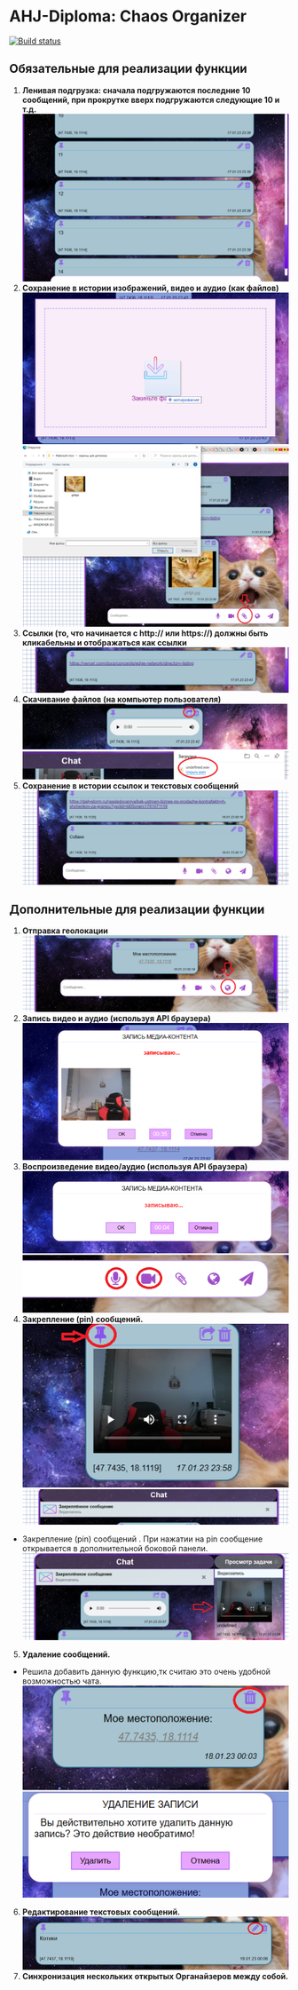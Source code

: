 # **AHJ-Diploma: Chaos Organizer**
[![Build status](https://ci.appveyor.com/api/projects/status/cl0d8fjy6wd3np4b/branch/main?svg=true)](https://ci.appveyor.com/project/TanyaVoz/diploma-chaos-organizer/branch/main)
## **Обязательные для реализации функции**
1. **Ленивая подгрузка: сначала подгружаются последние 10 сообщений, при прокрутке вверх подгружаются следующие 10 и т.д.**
![Images](./public/1.png)
2. **Сохранение в истории изображений, видео и аудио (как файлов)**
![Images](./public/5.png)
![Images](./public/55.png)
3. **Ссылки (то, что начинается с http:// или https://) должны быть кликабельны и отображаться как ссылки** </br>
![Images](./public/3.png)
4. **Скачивание файлов (на компьютер пользователя)** </br>
![Images](./public/4.png)
![Images](./public/44.png)
5. **Сохранение в истории ссылок и текстовых сообщений**
![Images](./public/17.png)
## **Дополнительные для реализации функции**
1. **Отправка геолокации**
![Images](./public/18.png)
2. **Запись видео и аудио (используя API браузера)**
![Images](./public/2.1.png)
3. **Воспроизведение видео/аудио (используя API браузера)**
![Images](./public/2.11.png)
![Images](./public/22.png)
4. **Закрепление (pin) сообщений.**
![Images](./public/4.1.png)
![Images](./public/4.11.png)
* Закрепление (pin) сообщений . При нажатии на pin сообщение открывается в дополнительной боковой панели. </br>
![Images](./public/4.111.png)
5. **Удаление сообщений.**
* Решила добавить данную функцию,тк считаю это очень удобной возможностью чата.</br>
![Images](./public/5.1.png)
![Images](./public/5.11.png)
6. **Редактирование текстовых сообщений.**
![Images](./public/6.1.png)
7. **Синхронизация нескольких открытых Органайзеров между собой.**
